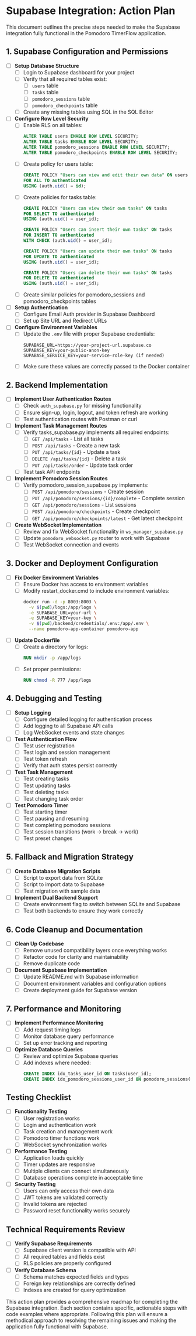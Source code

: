 # Supabase Integration: Action Plan

This document outlines the precise steps needed to make the Supabase integration fully functional in the Pomodoro TimerFlow application.

## 1. Supabase Configuration and Permissions

- [ ] **Setup Database Structure**
  - [ ] Login to Supabase dashboard for your project
  - [ ] Verify that all required tables exist:
    - [ ] `users` table
    - [ ] `tasks` table
    - [ ] `pomodoro_sessions` table
    - [ ] `pomodoro_checkpoints` table
  - [ ] Create any missing tables using SQL in the SQL Editor

- [ ] **Configure Row Level Security**
  - [ ] Enable RLS on all tables:
    ```sql
    ALTER TABLE users ENABLE ROW LEVEL SECURITY;
    ALTER TABLE tasks ENABLE ROW LEVEL SECURITY;
    ALTER TABLE pomodoro_sessions ENABLE ROW LEVEL SECURITY;
    ALTER TABLE pomodoro_checkpoints ENABLE ROW LEVEL SECURITY;
    ```
  - [ ] Create policy for users table:
    ```sql
    CREATE POLICY "Users can view and edit their own data" ON users
    FOR ALL TO authenticated
    USING (auth.uid() = id);
    ```
  - [ ] Create policies for tasks table:
    ```sql
    CREATE POLICY "Users can view their own tasks" ON tasks
    FOR SELECT TO authenticated
    USING (auth.uid() = user_id);

    CREATE POLICY "Users can insert their own tasks" ON tasks
    FOR INSERT TO authenticated
    WITH CHECK (auth.uid() = user_id);

    CREATE POLICY "Users can update their own tasks" ON tasks
    FOR UPDATE TO authenticated
    USING (auth.uid() = user_id);

    CREATE POLICY "Users can delete their own tasks" ON tasks
    FOR DELETE TO authenticated
    USING (auth.uid() = user_id);
    ```
  - [ ] Create similar policies for pomodoro_sessions and pomodoro_checkpoints tables

- [ ] **Setup Authentication**
  - [ ] Configure Email Auth provider in Supabase Dashboard
  - [ ] Set up Site URL and Redirect URLs

- [ ] **Configure Environment Variables**
  - [ ] Update the `.env` file with proper Supabase credentials:
    ```
    SUPABASE_URL=https://your-project-url.supabase.co
    SUPABASE_KEY=your-public-anon-key
    SUPABASE_SERVICE_KEY=your-service-role-key (if needed)
    ```
  - [ ] Make sure these values are correctly passed to the Docker container

## 2. Backend Implementation

- [ ] **Implement User Authentication Routes**
  - [ ] Check `auth_supabase.py` for missing functionality
  - [ ] Ensure sign-up, login, logout, and token refresh are working
  - [ ] Test authentication routes with Postman or curl

- [ ] **Implement Task Management Routes**
  - [ ] Verify tasks_supabase.py implements all required endpoints:
    - [ ] `GET /api/tasks` - List all tasks
    - [ ] `POST /api/tasks` - Create a new task
    - [ ] `PUT /api/tasks/{id}` - Update a task
    - [ ] `DELETE /api/tasks/{id}` - Delete a task
    - [ ] `PUT /api/tasks/order` - Update task order
  - [ ] Test task API endpoints

- [ ] **Implement Pomodoro Session Routes**
  - [ ] Verify pomodoro_session_supabase.py implements:
    - [ ] `POST /api/pomodoro/sessions` - Create session
    - [ ] `PUT /api/pomodoro/sessions/{id}/complete` - Complete session
    - [ ] `GET /api/pomodoro/sessions` - List sessions
    - [ ] `POST /api/pomodoro/checkpoints` - Create checkpoint
    - [ ] `GET /api/pomodoro/checkpoints/latest` - Get latest checkpoint

- [ ] **Create WebSocket Implementation**
  - [ ] Review and fix WebSocket functionality in `ws_manager_supabase.py`
  - [ ] Update `pomodoro_websocket.py` router to work with Supabase
  - [ ] Test WebSocket connection and events

## 3. Docker and Deployment Configuration

- [ ] **Fix Docker Environment Variables**
  - [ ] Ensure Docker has access to environment variables
  - [ ] Modify restart_docker.cmd to include environment variables:
    ```bash
    docker run -d -p 8003:8003 \
      -v $(pwd)/logs:/app/logs \
      -e SUPABASE_URL=your-url \
      -e SUPABASE_KEY=your-key \
      -v $(pwd)/backend/credentials/.env:/app/.env \
      --name pomodoro-app-container pomodoro-app
    ```

- [ ] **Update Dockerfile**
  - [ ] Create a directory for logs:
    ```dockerfile
    RUN mkdir -p /app/logs
    ```
  - [ ] Set proper permissions:
    ```dockerfile
    RUN chmod -R 777 /app/logs
    ```

## 4. Debugging and Testing

- [ ] **Setup Logging**
  - [ ] Configure detailed logging for authentication process
  - [ ] Add logging to all Supabase API calls
  - [ ] Log WebSocket events and state changes

- [ ] **Test Authentication Flow**
  - [ ] Test user registration
  - [ ] Test login and session management
  - [ ] Test token refresh
  - [ ] Verify that auth states persist correctly

- [ ] **Test Task Management**
  - [ ] Test creating tasks
  - [ ] Test updating tasks
  - [ ] Test deleting tasks
  - [ ] Test changing task order

- [ ] **Test Pomodoro Timer**
  - [ ] Test starting timer
  - [ ] Test pausing and resuming
  - [ ] Test completing pomodoro sessions
  - [ ] Test session transitions (work → break → work)
  - [ ] Test preset changes

## 5. Fallback and Migration Strategy

- [ ] **Create Database Migration Scripts**
  - [ ] Script to export data from SQLite
  - [ ] Script to import data to Supabase
  - [ ] Test migration with sample data

- [ ] **Implement Dual Backend Support**
  - [ ] Create environment flag to switch between SQLite and Supabase
  - [ ] Test both backends to ensure they work correctly

## 6. Code Cleanup and Documentation

- [ ] **Clean Up Codebase**
  - [ ] Remove unused compatibility layers once everything works
  - [ ] Refactor code for clarity and maintainability
  - [ ] Remove duplicate code

- [ ] **Document Supabase Implementation**
  - [ ] Update README.md with Supabase information
  - [ ] Document environment variables and configuration options
  - [ ] Create deployment guide for Supabase version

## 7. Performance and Monitoring

- [ ] **Implement Performance Monitoring**
  - [ ] Add request timing logs
  - [ ] Monitor database query performance
  - [ ] Set up error tracking and reporting

- [ ] **Optimize Database Queries**
  - [ ] Review and optimize Supabase queries
  - [ ] Add indexes where needed:
    ```sql
    CREATE INDEX idx_tasks_user_id ON tasks(user_id);
    CREATE INDEX idx_pomodoro_sessions_user_id ON pomodoro_sessions(user_id);
    ```

## Testing Checklist

- [ ] **Functionality Testing**
  - [ ] User registration works
  - [ ] Login and authentication work
  - [ ] Task creation and management work
  - [ ] Pomodoro timer functions work
  - [ ] WebSocket synchronization works

- [ ] **Performance Testing**
  - [ ] Application loads quickly
  - [ ] Timer updates are responsive
  - [ ] Multiple clients can connect simultaneously
  - [ ] Database operations complete in acceptable time

- [ ] **Security Testing**
  - [ ] Users can only access their own data
  - [ ] JWT tokens are validated correctly
  - [ ] Invalid tokens are rejected
  - [ ] Password reset functionality works securely

## Technical Requirements Review

- [ ] **Verify Supabase Requirements**
  - [ ] Supabase client version is compatible with API
  - [ ] All required tables and fields exist
  - [ ] RLS policies are properly configured

- [ ] **Verify Database Schema**
  - [ ] Schema matches expected fields and types
  - [ ] Foreign key relationships are correctly defined
  - [ ] Indexes are created for query optimization

This action plan provides a comprehensive roadmap for completing the Supabase integration. Each section contains specific, actionable steps with code examples where appropriate. Following this plan will ensure a methodical approach to resolving the remaining issues and making the application fully functional with Supabase.
